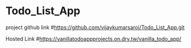 # Todo_List_App

project github link #https://github.com/vijaykumarsaroj/Todo_List_App.git

Hosted Link #https://vanillatodoappprojects.on.drv.tw/vanilla_todo_app/
